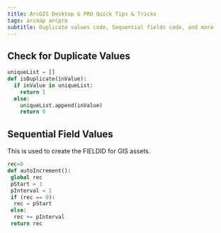 ```yaml
---
title: ArcGIS Desktop & PRO Quick Tips & Tricks
tags: arcmap arcpro
subtitle: Duplicate values code, Sequential fields code, and more
---
```


## Check for Duplicate Values

```python
uniqueList = []
def isDuplicate(inValue):
  if inValue in uniqueList:
    return 1
  else:
    uniqueList.append(inValue)
    return 0
```

## Sequential Field Values
This is used to create the FIELDID for GIS assets. 

```python
rec=0 
def autoIncrement(): 
 global rec 
 pStart = 1  
 pInterval = 1 
 if (rec == 0):  
  rec = pStart  
 else:  
  rec += pInterval  
 return rec
```